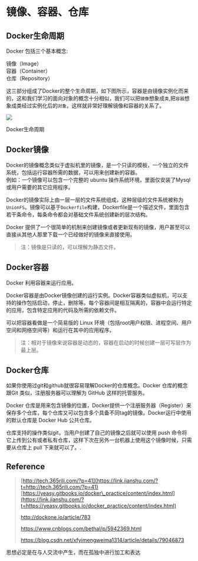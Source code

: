 # 镜像、容器、仓库

## Docker生命周期

Docker 包括三个基本概念:

镜像（Image）  
容器（Container）  
仓库（Repository）

这三部分组成了Docker的整个生命周期，如下图所示，容器是由镜像实例化而来的，这和我们学习的面向对象的概念十分相似，我们可以把`镜像`想象成`类`,把`容器`想象成类经过实例化后的`对象`，这样就非常好理解镜像和容器的关系了。  


![](https://upload-images.jianshu.io/upload_images/2156466-b4341e9da2e6e170.jpg?imageMogr2/auto-orient/strip%7CimageView2/2/w/700)

Docker生命周期

## Docker镜像

Docker的镜像概念类似于虚拟机里的镜像，是一个只读的模板，一个独立的文件系统，包括运行容器所需的数据，可以用来创建新的容器。  
例如：一个镜像可以包含一个完整的 ubuntu 操作系统环境，里面仅安装了Mysql或用户需要的其它应用程序。

Docker的镜像实际上由一层一层的文件系统组成，这种层级的文件系统被称为`UnionFS`。镜像可以基于`Dockerfile`构建，Dockerfile是一个描述文件，里面包含若干条命令，每条命令都会对基础文件系统创建新的层次结构。

Docker 提供了一个很简单的机制来创建镜像或者更新现有的镜像，用户甚至可以直接从其他人那里下载一个已经做好的镜像来直接使用。

> 注：镜像是只读的，可以理解为静态文件。

## Docker容器

Docker 利用容器来运行应用。

Docker容器是由Docker镜像创建的运行实例。Docker容器类似虚拟机，可以支持的操作包括启动，停止，删除等。每个容器间是相互隔离的，容器中会运行特定的应用，包含特定应用的代码及所需的依赖文件。

可以把容器看做是一个简易版的 Linux 环境（包括root用户权限、进程空间、用户空间和网络空间等）和运行在其中的应用程序。

> 注：相对于镜像来说容器是动态的，容器在启动的时候创建一层可写层作为最上层。

## Docker仓库

如果你使用过git和github就很容易理解Docker的仓库概念。Docker 仓库的概念跟Git 类似，注册服务器可以理解为 GitHub 这样的托管服务。

Docker 仓库是用来包含镜像的位置，Docker提供一个注册服务器（Register）来保存多个仓库，每个仓库又可以包含多个具备不同tag的镜像。Docker运行中使用的默认仓库是 Docker Hub 公共仓库。

仓库支持的操作类似git，当用户创建了自己的镜像之后就可以使用 push 命令将它上传到公有或者私有仓库，这样下次在另外一台机器上使用这个镜像时候，只需要从仓库上 pull 下来就可以了。.

## Reference

> [http://tech.365rili.com/?p=41](https://link.jianshu.com/?t=http://tech.365rili.com/?p=41)  
> [https://yeasy.gitbooks.io/docker\_practice/content/index.html](https://link.jianshu.com/?t=https://yeasy.gitbooks.io/docker_practice/content/index.html)
>
> http://dockone.io/article/783
>
> https://www.cnblogs.com/bethal/p/5942369.html
>
> https://blog.csdn.net/xfyimengweima1314/article/details/79046873

思想必定是在与人交流中产生，而在孤独中进行加工和表达

